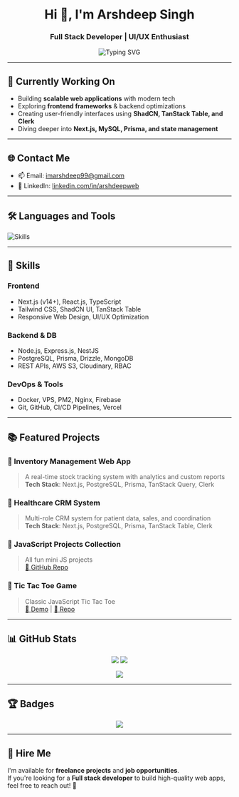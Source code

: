 <h1 align="center">Hi 👋, I'm Arshdeep Singh</h1>
<h3 align="center">Full Stack Developer | UI/UX Enthusiast</h3>

<p align="center">
  <img src="https://readme-typing-svg.demolab.com/?lines=Building+Scalable+Web+Apps;Next.js,+Prisma,+MySQL+Expert;Problem+Solver+%26+Performance+Lover;&center=true&width=500&height=50" alt="Typing SVG" />
</p>

---

## 🔭 Currently Working On

- Building **scalable web applications** with modern tech
- Exploring **frontend frameworks** & backend optimizations
- Creating user-friendly interfaces using **ShadCN, TanStack Table, and Clerk**
- Diving deeper into **Next.js, MySQL, Prisma, and state management**

---

## 🌐 Contact Me

- 📫 Email: [imarshdeep99@gmail.com](mailto:imarshdeep99@gmail.com)  
- 💼 LinkedIn: [linkedin.com/in/arshdeepweb](https://www.linkedin.com/in/arshdeepweb)

---

## 🛠 Languages and Tools

<p style="text-align: left;">
  <img src="https://skillicons.dev/icons?i=js,ts,react,nextjs,nodejs,express,postgres,mongodb,prisma,tailwind,git,vercel,docker,supabase,aws" alt="Skills" />
</p>

---

## 🧠 Skills

### **Frontend**
- Next.js (v14+), React.js, TypeScript  
- Tailwind CSS, ShadCN UI, TanStack Table  
- Responsive Web Design, UI/UX Optimization

### **Backend & DB**
- Node.js, Express.js, NestJS  
- PostgreSQL, Prisma, Drizzle, MongoDB  
- REST APIs, AWS S3, Cloudinary, RBAC

### **DevOps & Tools**
- Docker, VPS, PM2, Nginx, Firebase  
- Git, GitHub, CI/CD Pipelines, Vercel

---

## 📚 Featured Projects

### 🔹 Inventory Management Web App
> A real-time stock tracking system with analytics and custom reports  
**Tech Stack**: Next.js, PostgreSQL, Prisma, TanStack Query, Clerk

### 🔹 Healthcare CRM System
> Multi-role CRM system for patient data, sales, and coordination  
**Tech Stack**: Next.js, PostgreSQL, Prisma, TanStack Table, Clerk

### 🔹 JavaScript Projects Collection
> All fun mini JS projects  
[🔗 GitHub Repo](https://github.com/arshdeepweb/javascript-projects)

### 🔹 Tic Tac Toe Game
> Classic JavaScript Tic Tac Toe  
[🔗 Demo](https://tic-tac-toe-active.netlify.app/) | [🔗 Repo](https://github.com/arshdeepweb/tic-tac-toe-js)

---

## 📊 GitHub Stats

<p align="center">
  <img src="https://github-readme-stats.vercel.app/api?username=arshdeepweb&show_icons=true&theme=radical" />
  <img src="https://github-readme-streak-stats.herokuapp.com/?user=arshdeepweb&theme=radical" />
</p>

<p align="center">
  <img src="https://github-readme-stats.vercel.app/api/top-langs/?username=arshdeepweb&layout=compact&theme=radical" />
</p>

---

## 🏆 Badges

<p align="center">
  <img src="https://github-profile-trophy.vercel.app/?username=arshdeepweb&theme=tokyonight" />
</p>

---

## 💼 Hire Me

I'm available for **freelance projects** and **job opportunities**.  
If you're looking for a **Full stack developer** to build high-quality web apps, feel free to reach out! 🚀
